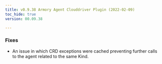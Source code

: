 ```yaml
---
title: v0.9.38 Armory Agent Clouddriver Plugin (2022-02-09)
toc_hide: true
version: 00.09.38

---
```


### Fixes
* An issue in which CRD exceptions were cached preventing further calls to the agent related to the same Kind.
